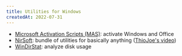 ```yaml
---
title: Utilities for Windows
createdAt: 2022-07-31
---
```


- [Microsoft Activation Scripts (MAS)](https://github.com/massgravel/Microsoft-Activation-Scripts): activate Windows and Office
- [NirSoft](https://www.nirsoft.net/): bundle of utilities for basically anything ([ThioJoe's video](https://www.youtube.com/watch?v=6Fa8ObxmFKE))
- [WinDirStat](https://windirstat.net/): analyze disk usage
